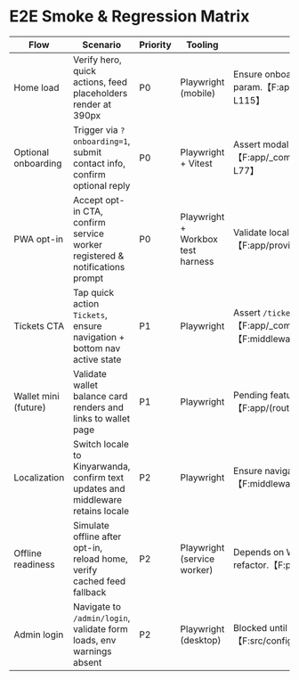 # E2E Smoke & Regression Matrix

| Flow | Scenario | Priority | Tooling | Notes |
| --- | --- | --- | --- | --- |
| Home load | Verify hero, quick actions, feed placeholders render at 390px | P0 | Playwright (mobile) | Ensure onboarding modal closed by default without query param.【F:app/(routes)/_components/HomeClient.tsx†L83-L115】 |
| Optional onboarding | Trigger via `?onboarding=1`, submit contact info, confirm optional reply | P0 | Playwright + Vitest | Assert modal closes gracefully, input resets without errors.【F:app/_components/onboarding/OnboardingModal.tsx†L55-L77】 |
| PWA opt-in | Accept opt-in CTA, confirm service worker registered & notifications prompt | P0 | Playwright + Workbox test harness | Validate localStorage flag set and SW active.【F:app/providers.tsx†L45-L147】 |
| Tickets CTA | Tap quick action `Tickets`, ensure navigation + bottom nav active state | P1 | Playwright | Assert `/tickets` route loads without locale rewrite loop.【F:app/_components/ui/QuickTiles.tsx†L1-L20】【F:middleware.ts†L3-L46】 |
| Wallet mini (future) | Validate wallet balance card renders and links to wallet page | P1 | Playwright | Pending feature; add once wallet module shipped.【F:app/(routes)/_components/HomeClient.tsx†L92-L110】 |
| Localization | Switch locale to Kinyarwanda, confirm text updates and middleware retains locale | P2 | Playwright | Ensure navigation persists `rw` prefix without redirect loops.【F:middleware.ts†L3-L46】 |
| Offline readiness | Simulate offline after opt-in, reload home, verify cached feed fallback | P2 | Playwright (service worker) | Depends on Workbox caching strategy; add tests after SW refactor.【F:public/service-worker.js†L1-L40】 |
| Admin login | Navigate to `/admin/login`, validate form loads, env warnings absent | P2 | Playwright (desktop) | Blocked until build succeeds without env throw.【F:src/config/client.ts†L23-L78】 |
